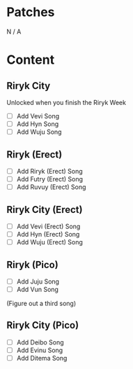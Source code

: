 # Patches
N / A

# Content

## Riryk City
Unlocked when you finish the Riryk Week

- [ ] Add Vevi Song
- [ ] Add Hyn Song
- [ ] Add Wuju Song

## Riryk (Erect)
- [ ] Add Riryk (Erect) Song
- [ ] Add Futry (Erect) Song
- [ ] Add Ruvuy (Erect) Song

## Riryk City (Erect)
- [ ] Add Vevi (Erect) Song
- [ ] Add Hyn (Erect) Song
- [ ] Add Wuju (Erect) Song

## Riryk (Pico)
- [ ] Add Juju Song
- [ ] Add Vun Song

(Figure out a third song)

## Riryk City (Pico)
- [ ] Add Deibo Song
- [ ] Add Evinu Song
- [ ] Add Ditema Song